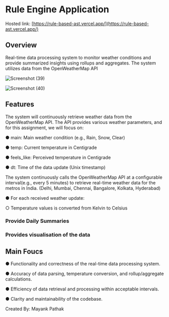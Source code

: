 # Rule Engine Application
Hosted link: [https://rule-based-ast.vercel.app/](https://rule-based-ast.vercel.app/)

## Overview

Real-time data processing system to monitor weather conditions and provide summarized insights using rollups and aggregates. The system utilizes data from the OpenWeatherMap API

![Screenshot (39)](https://github.com/user-attachments/assets/fb2562dc-0486-4fb1-9af9-98369bf1f22b)

![Screenshot (40)](https://github.com/user-attachments/assets/3c0531c4-329d-468f-aeeb-01baadced7ff)

## Features

The system will continuously retrieve weather data from the OpenWeatherMap API. The API provides various weather parameters, and for this assignment, we will focus on:

● main: Main weather condition (e.g., Rain, Snow, Clear)

● temp: Current temperature in Centigrade

● feels_like: Perceived temperature in Centigrade

● dt: Time of the data update (Unix timestamp)

The system continuously calls the OpenWeatherMap API at a configurable interval(e.g., every 5 minutes) to retrieve real-time weather data for the metros in India. (Delhi,
Mumbai, Chennai, Bangalore, Kolkata, Hyderabad)

● For each received weather update:

  ○ Temperature values is converted from Kelvin to Celsius

### Provide Daily Summaries
### Provides visualisation of the data

## Main Foucs

● Functionality and correctness of the real-time data processing system.

● Accuracy of data parsing, temperature conversion, and rollup/aggregate calculations.

● Efficiency of data retrieval and processing within acceptable intervals.

● Clarity and maintainability of the codebase.

Created By: Mayank Pathak
